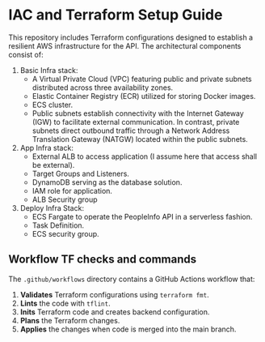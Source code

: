# IAC and Terraform Setup Guide

This repository includes Terraform configurations designed to establish a resilient AWS infrastructure for the API. The architectural components consist of:

1. Basic Infra stack: 
	- A Virtual Private Cloud (VPC) featuring public and private subnets distributed across three availability zones.
	- Elastic Container Registry (ECR) utilized for storing Docker images.
	- ECS cluster.
	- Public subnets establish connectivity with the Internet Gateway (IGW) to facilitate external communication. In contrast, private subnets direct outbound traffic through a Network Address Translation Gateway (NATGW) located within the public subnets.
2. App Infra stack:
	- External ALB to access application (I assume here that access shall be external).
	- Target Groups and Listeners.
	- DynamoDB serving as the database solution.
	- IAM role for application.
	- ALB Security group
3. Deploy Infra Stack:
	- ECS Fargate to operate the PeopleInfo API in a serverless fashion.
	- Task Definition.
	- ECS security group.

## Workflow TF checks and commands

The `.github/workflows` directory contains a GitHub Actions workflow that:

1. **Validates** Terraform configurations using `terraform fmt`.
2. **Lints** the code with `tflint`.
3. **Inits** Terraform code and creates backend configuration.
4. **Plans** the Terraform changes.
5. **Applies** the changes when code is merged into the main branch.